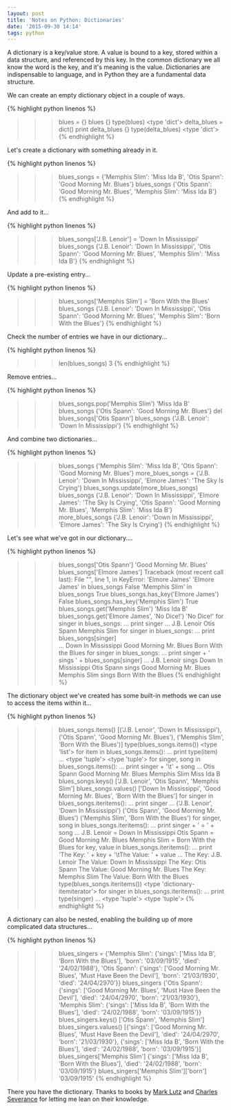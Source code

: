 ```yaml
---
layout: post
title: 'Notes on Python: Dictionaries'
date: '2015-09-30 14:14'
tags: python
---
```


A dictionary is a key/value store.  A value is bound to a key, stored within a data structure, and referenced by this key.  In the common dictionary we all know the word is the key, and it's meaning is the value.  Dictionaries are indispensable to language, and in Python they are a fundamental data structure.

<!--more-->

We can create an empty dictionary object in a couple of ways.

{% highlight python linenos %}
>>> blues = {}
>>> blues
{}
>>> type(blues)
<type 'dict'>
>>> delta_blues = dict()
>>> print delta_blues
{}
>>> type(delta_blues)
<type 'dict'>
{% endhighlight %}

Let's create a dictionary with something already in it.

{% highlight python linenos %}
>>> blues_songs = {'Memphis Slim': 'Miss Ida B', 'Otis Spann': 'Good Morning Mr. Blues'}
>>> blues_songs
{'Otis Spann': 'Good Morning Mr. Blues', 'Memphis Slim': 'Miss Ida B'}
{% endhighlight %}

And add to it...

{% highlight python linenos %}
>>> blues_songs['J.B. Lenoir'] = 'Down In Mississippi'
>>> blues_songs
{'J.B. Lenoir': 'Down In Mississippi', 'Otis Spann': 'Good Morning Mr. Blues', 'Memphis Slim': 'Miss Ida B'}
{% endhighlight %}

Update a pre-existing entry...

{% highlight python linenos %}
>>> blues_songs['Memphis Slim'] = 'Born With the Blues'
>>> blues_songs
{'J.B. Lenoir': 'Down In Mississippi', 'Otis Spann': 'Good Morning Mr. Blues', 'Memphis Slim': 'Born With the Blues'}
{% endhighlight %}

Check the number of entries we have in our dictionary...

{% highlight python linenos %}
>>> len(blues_songs)
3
{% endhighlight %}

Remove entries...

{% highlight python linenos %}
>>> blues_songs.pop('Memphis Slim')
'Miss Ida B'
>>> blues_songs
{'Otis Spann': 'Good Morning Mr. Blues'}
>>> del blues_songs['Otis Spann']
>>> blues_songs
{'J.B. Lenoir': 'Down In Mississippi'}
{% endhighlight %}

And combine two dictionaries...

{% highlight python linenos %}
>>> blues_songs
{'Memphis Slim': 'Miss Ida B', 'Otis Spann': 'Good Morning Mr. Blues'}
>>> more_blues_songs = {'J.B. Lenoir': 'Down In Mississippi', 'Elmore James': 'The Sky Is Crying'}
>>> blues_songs.update(more_blues_songs)
>>> blues_songs
{'J.B. Lenoir': 'Down In Mississippi', 'Elmore James': 'The Sky Is Crying', 'Otis Spann': 'Good Morning Mr. Blues', 'Memphis Slim': 'Miss Ida B'}
>>> more_blues_songs
{'J.B. Lenoir': 'Down In Mississippi', 'Elmore James': 'The Sky Is Crying'}
{% endhighlight %}

Let's see what we've got in our dictionary....

{% highlight python linenos %}
>>> blues_songs['Otis Spann']
'Good Morning Mr. Blues'
>>> blues_songs['Elmore James']
Traceback (most recent call last):
  File "<stdin>", line 1, in <module>
KeyError: 'Elmore James'
>>> 'Elmore James' in blues_songs
False
>>> 'Memphis Slim' in blues_songs
True
>>> blues_songs.has_key('Elmore James')
False
>>> blues_songs.has_key('Memphis Slim')
True
>>> blues_songs.get('Memphis Slim')
'Miss Ida B'
>>> blues_songs.get('Elmore James', 'No Dice!')
'No Dice!'
>>> for singer in blues_songs:
...     print singer
...
J.B. Lenoir
Otis Spann
Memphis Slim
>>> for singer in blues_songs:
...     print blues_songs[singer]                                                                                                           
...
Down In Mississippi
Good Morning Mr. Blues
Born With the Blues
>>> for singer in blues_songs:
...     print singer + ' sings ' + blues_songs[singer]
...
J.B. Lenoir sings Down In Mississippi
Otis Spann sings Good Morning Mr. Blues
Memphis Slim sings Born With the Blues
{% endhighlight %}

The dictionary object we've created has some built-in methods we can use to access the items within it...

{% highlight python linenos %}
>>> blues_songs.items()
[('J.B. Lenoir', 'Down In Mississippi'), ('Otis Spann', 'Good Morning Mr. Blues'), ('Memphis Slim', 'Born With the Blues')]
>>> type(blues_songs.items())
<type 'list'>
>>> for item in blues_songs.items():
...     print type(item)
...
<type 'tuple'>
<type 'tuple'>
>>> for singer, song in blues_songs.items():
...     print singer + '\t' + song
...
Otis Spann      Good Morning Mr. Blues
Memphis Slim    Miss Ida B
>>> blues_songs.keys()
['J.B. Lenoir', 'Otis Spann', 'Memphis Slim']
>>> blues_songs.values()
['Down In Mississippi', 'Good Morning Mr. Blues', 'Born With the Blues']
>>> for singer in blues_songs.iteritems():
...     print singer
...
('J.B. Lenoir', 'Down In Mississippi')
('Otis Spann', 'Good Morning Mr. Blues')
('Memphis Slim', 'Born With the Blues')
>>> for singer, song in blues_songs.iteritems():
...     print singer + ' = ' + song
...
J.B. Lenoir = Down In Mississippi
Otis Spann = Good Morning Mr. Blues
Memphis Slim = Born With the Blues
>>> for key, value in blues_songs.iteritems():
...     print 'The Key: ' + key + '\tThe Value: ' + value
...
The Key: J.B. Lenoir    The Value: Down In Mississippi
The Key: Otis Spann     The Value: Good Morning Mr. Blues
The Key: Memphis Slim   The Value: Born With the Blues
>>> type(blues_songs.iteritems())
<type 'dictionary-itemiterator'>
>>> for singer in blues_songs.iteritems():
...     print type(singer)
...
<type 'tuple'>
<type 'tuple'>
{% endhighlight %}

A dictionary can also be nested, enabling the building up of more complicated data structures...

{% highlight python linenos %}
>>> blues_singers = {'Memphis Slim': {'sings': ['Miss Ida B', 'Born With the Blues'], 'born': '03/09/1915', 'died': '24/02/1988'}, 'Otis Spann': {'sings': ['Good Morning Mr. Blues', 'Must Have Been the Devil'], 'born': '21/03/1930', 'died': '24/04/2970'}}
>>> blues_singers
{'Otis Spann': {'sings': ['Good Morning Mr. Blues', 'Must Have Been the Devil'], 'died': '24/04/2970', 'born': '21/03/1930'}, 'Memphis Slim': {'sings': ['Miss Ida B', 'Born With the Blues'], 'died': '24/02/1988', 'born': '03/09/1915'}}
>>> blues_singers.keys()
['Otis Spann', 'Memphis Slim']
>>> blues_singers.values()
[{'sings': ['Good Morning Mr. Blues', 'Must Have Been the Devil'], 'died': '24/04/2970', 'born': '21/03/1930'}, {'sings': ['Miss Ida B', 'Born With the Blues'], 'died': '24/02/1988', 'born': '03/09/1915'}]
>>> blues_singers['Memphis Slim']
{'sings': ['Miss Ida B', 'Born With the Blues'], 'died': '24/02/1988', 'born': '03/09/1915'}
>>> blues_singers['Memphis Slim']['born']
'03/09/1915'
{% endhighlight %}

There you have the dictionary.  Thanks to books by [Mark Lutz][learnpy] and [Charles Severance][pyinfor] for letting me lean on their knowledge.

[learnpy]: http://www.amazon.co.uk/Learning-Python-Mark-Lutz/dp/1449355730/ref=sr_1_1?ie=UTF8&qid=1443686087&sr=8-1&keywords=learning+python
[pyinfor]: http://www.py4inf.com/
